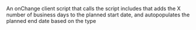 An onChange client script that calls the script includes that adds the X number of business days to the planned start date, and autopopulates the planned end date based on the type
